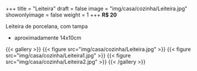 +++
title = "Leiteira"
draft = false
image = "img/casa/cozinha/Leiteira.jpg"
showonlyimage = false
weight = 1
+++
**R$ 20**

<!--more-->

Leiteira de porcelana, com tampa

- aproximadamente 14x10cm


{{< gallery >}}
{{< figure src="img/casa/cozinha/Leiteira.jpg" >}}
{{< figure src="img/casa/cozinha/Leiteira1.jpg" >}}
{{< figure src="img/casa/cozinha/Leiteira2.jpg" >}}
{{< /gallery >}}
